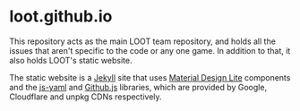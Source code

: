 loot.github.io
==============

This repository acts as the main LOOT team repository, and holds all the issues that aren't specific to the code or any one game. In addition to that, it also holds LOOT's static website.

The static website is a [Jekyll](https://jekyllrb.com/) site that uses [Material Design Lite](https://www.getmdl.io/) components and the [js-yaml](https://github.com/nodeca/js-yaml) and [Github.js](https://github.com/michael/github) libraries, which are provided by Google, Cloudflare and unpkg CDNs respectively.
